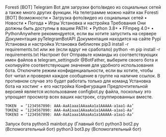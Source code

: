 Foresti [BOT]
Telegram Bot для загрузки фото/видео из социальных сетей а также много других функции.
На телеграмме можно найти как Foresti [BOT]
Возможности
•	Загрузка фото/видео из социальных сетей
•	Новости
•	Погода
•	Игры
Установка и настройка
Требования
Они должны быть доступны в вашем PATH:
•	Python 3.8+
•	FFmpeg 4.0+
•	PythonAnywhere рекомендуется, если вы хотите запустить на сервере
Документация
pyTelegramBotAPI Документация находится на сайте Pypi
Установка и настройка
Установка библиотек
	pip3 install -r requirements.txt
	или же (если вдруг не сработало)
	python -m pip install -r requirements.txt
Настроит бот
Отправьте команды из соответствующих имен файлов в telegram_settingsdir @BotFather, выберите своего бота и скопируйте соответствующие значения для удобного использования бота. Отключите режим конфиденциальности, если вы хотите, чтобы бот читал и проверял каждое сообщение в группе на наличие ссылок. В противном случае это будет работать только для команд
Установка бота на хостинг + его настройка
Конфигурация
Предпочтительной версией является использование configbot.py файла, поскольку это упрощает просмотр всех ваших настроек, сгруппированных вместе.

	TOKEN  = ‘1234567890: AAA-AaA1aaa1AAaaAa1a1AAAAA-a1aa1-Aa’
	TOKEN2 = ‘1234567890: AAA-AaA1aaa1AAaaAa1a1AAAAA-a1aa1-Aa’
	TOKEN3 = ‘1234567890: AAA-AaA1aaa1AAaaAa1a1AAAAA-a1aa1-Aa’
Запуск бота
python3 mainbot.py	(Главный бот)
python3 bot2.py    	(Вспомогательный бот)
python3 bot3.py	(Вспомогательный бот)
